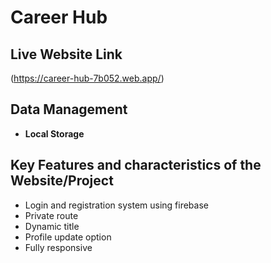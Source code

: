 # Career Hub

## Live Website Link
(https://career-hub-7b052.web.app/)

## Data Management

- **Local Storage**

## Key Features and characteristics of the Website/Project
 - Login and registration system using firebase
 - Private route
 - Dynamic title
 - Profile update option
 - Fully responsive
